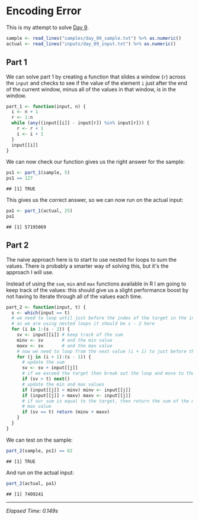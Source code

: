 # Encoding Error



This is my attempt to solve [Day 9](https://adventofcode.com/2020/day/9).


```r
sample <- read_lines("samples/day_09_sample.txt") %>% as.numeric()
actual <- read_lines("inputs/day_09_input.txt") %>% as.numeric()
```

## Part 1

We can solve part 1 by creating a function that slides a window (`r`) across the `input` and checks to see if the value
of the element `i` just after the end of the current window, minus all of the values in that window, is in the window.
  

```r
part_1 <- function(input, n) {
  i <- n + 1
  r <- 1:n
  while (any((input[[i]] - input[r]) %in% input[r])) {
    r <- r + 1
    i <- i + 1
  }
  input[[i]]
}
```

We can now check our function gives us the right answer for the sample:


```r
ps1 <- part_1(sample, 5)
ps1 == 127
```

```
## [1] TRUE
```

This gives us the correct answer, so we can now run on the actual input:


```r
pa1 <- part_1(actual, 25)
pa1
```

```
## [1] 57195069
```

## Part 2

The naive approach here is to start to use nested for loops to sum the values. There is probably a smarter way of
solving this, but it's the approach I will use.

Instead of using the `sum`, `min` and `max` functions available in R I am going to keep track of the values: this should
give us a slight performance boost by not having to iterate through all of the values each time.


```r
part_2 <- function(input, t) {
  s <- which(input == t)
  # we need to loop until just before the index of the target in the input
  # as we are using nested loops it should be s - 2 here
  for (i in 1:(s - 2)) {
    sv <- input[[i]] # keep track of the sum
    minv <- sv       # and the min value
    maxv <- sv       # and the max value
    # now we need to loop from the next value (i + 1) to just before the target
    for (j in (i + 1):(s - 1)) {
      # update the sum
      sv <- sv + input[[j]]
      # if we exceed the target then break out the loop and move to the next i
      if (sv > t) next()
      # update the min and max values
      if (input[[j]] < minv) minv <- input[[j]]
      if (input[[j]] > maxv) maxv <- input[[j]]
      # if our sum is equal to the target, then return the sum of the min and
      # max value
      if (sv == t) return (minv + maxv)
    }
  }
}
```

We can test on the sample:


```r
part_2(sample, ps1) == 62
```

```
## [1] TRUE
```

And run on the actual input:


```r
part_2(actual, pa1)
```

```
## [1] 7409241
```

---

*Elapsed Time: 0.149s*

